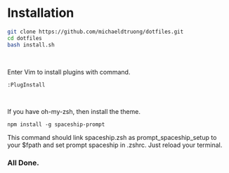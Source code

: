 # Installation

```sh
git clone https://github.com/michaeldtruong/dotfiles.git
cd dotfiles
bash install.sh
```
&nbsp;

Enter Vim to install plugins with command.
```
:PlugInstall
```
&nbsp;

If you have oh-my-zsh, then install the theme.
```
npm install -g spaceship-prompt
```

This command should link spaceship.zsh as prompt_spaceship_setup to your $fpath and set prompt spaceship in .zshrc. Just reload your terminal.

### All Done.